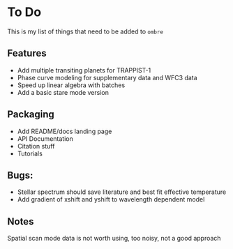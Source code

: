 # To Do

This is my list of things that need to be added to `ombre`

## Features
- Add multiple transiting planets for TRAPPIST-1
- Phase curve modeling for supplementary data and WFC3 data
- Speed up linear algebra with batches
- Add a basic stare mode version

## Packaging
- Add README/docs landing page
- API Documentation
- Citation stuff
- Tutorials

Bugs:
-----

* Stellar spectrum should save literature and best fit effective temperature
* Add gradient of xshift and yshift to wavelength dependent model


Notes
-----


Spatial scan mode data is not worth using, too noisy, not a good approach
